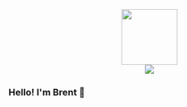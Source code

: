 <div id="header" align="center">
  <img src="https://media.giphy.com/media/ZeSWODCnHB9fazFsmm/giphy.gif" width="100"/>
</div>

<div id="badge" align="center">
  <a href="www.linkedin.com/in/brent-washington">
    <img src="https://img.shields.io/badge/LinkedIn-blue?logo=linkedin&logoColor=white&style=for-the-badge" />
  </a>
</div>

### Hello! I'm Brent 👋
